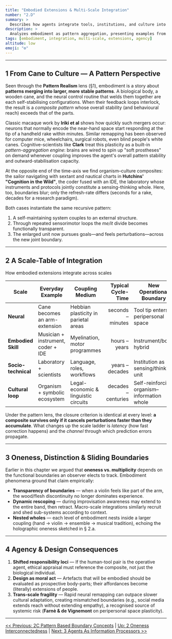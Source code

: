 ```yaml
---
title: "Embodied Extensions & Multi-Scale Integration"
number: "2.D"
summary: >
  Describes how agents integrate tools, institutions, and culture into expanded composite patterns across neural to socio-technical scales.
description: >
  Analyzes embodiment as pattern aggregation, presenting examples from cane usage to laboratories, and discusses agency, ethics, and boundary fluidity in pattern composites.
tags: [embodiment, integration, multi-scale, extensions, agency]
altitude: low
emoji: "⚙️"
---
```


---

## 1  From Cane to Culture — A Pattern Perspective

Seen through the **Pattern Realism** lens (§1), embodiment is a story about **patterns merging into larger, more stable patterns**.  A biological body, a wooden cane, and the neural control routine that welds them together are each self-stabilising configurations.  When their feedback loops interlock, the result is a *composite pattern* whose overall stability (and behavioural reach) exceeds that of the parts.

Classic macaque work by **Iriki et al** shows how quickly such mergers occur: neurons that normally encode the near-hand space start responding at the tip of a handheld rake within minutes.  Similar remapping has been observed for computer mice, wheelchairs, surgical robots, even blind people's white canes.  Cognitive-scientists like **Clark** treat this plasticity as a built-in *pattern-aggregation engine*: brains are wired to spin up "soft prostheses" on demand whenever coupling improves the agent's overall pattern stability and outward-stabilisation capacity.

At the opposite end of the time-axis we find organism–culture composites: the sailor navigating with sextant and nautical charts in **Hutchins' "Cognition in the Wild"**, the coder fused with an IDE, the laboratory whose instruments and protocols jointly constitute a sensing-thinking whole.  Here, too, boundaries blur; only the refresh-rate differs (seconds for a rake, decades for a research paradigm).

Both cases instantiate the same recursive pattern:

1. A self-maintaining system couples to an external structure.
2. Through repeated sensorimotor loops the *me/it* divide becomes functionally transparent.
3. The enlarged unit now pursues goals—and feels perturbations—across the new joint boundary.

---

## 2  A Scale-Table of Integration

How embodied extensions integrate across scales

| Scale | Everyday Example | Coupling Medium | Typical Cycle-Time | New Operational Boundary |
|-------|------------------|-----------------|-------------------:|--------------------------|
| **Neural** | Cane becomes an arm-extension | Hebbian plasticity in parietal areas | seconds – minutes | Tool tip enters peripersonal space |
| **Embodied Skill** | Musician + instrument, coder + IDE | Myelination, motor programmes | hours – years | Instrument/body hybrid |
| **Socio-technical** | Laboratory + scientists | Language, roles, workflows | years – decades | Institution as sensing/thinking unit |
| **Cultural loop** | Organism + symbolic ecosystem | Legal-economic & linguistic circuits | decades – centuries | Self-reinforcing organism–information whole |

Under the pattern lens, the closure criterion is identical at every level: **a composite survives only if it cancels perturbations faster than they accumulate**.  What changes up the scale ladder is *latency* (how fast correction happens) and the *channel* through which prediction errors propagate.

---

## 3  Oneness, Distinction & Sliding Boundaries

Earlier in this chapter we argued that **oneness vs. multiplicity** depends on the functional boundaries an observer elects to track.  Embodiment phenomena ground that claim empirically:

* **Transparency of boundaries** — when a violin feels like part of the arm, the wood/flesh discontinuity no longer dominates experience.
* **Dynamic rescoping** — during improvisation awareness may extend to the entire band, then retract.  Macro-scale integrations similarly recruit and shed sub-systems according to context.
* **Nested wholes** — each level of embodiment nests inside a larger coupling (hand → violin → ensemble → musical tradition), echoing the holographic oneness sketched in § 2.a.

---

## 4  Agency & Design Consequences

1. **Shifted responsibility loci** — If the human-tool pair is the operative agent, ethical appraisal must reference the composite, not just the biological individual.
2. **Design as moral act** — Artefacts that will be embodied should be evaluated as prospective body-parts; their affordances become (literally) extensions of people.
3. **Trans-scale fragility** — Rapid neural remapping can outpace slower cultural adaptation, creating mismatched boundaries (e.g., social media extends reach without extending empathy), a recognised source of systemic risk (**Farnè & de Vignemont** on peripersonal space plasticity).

---
[<< Previous: 2C Pattern Based Boundary Concepts](2c-pattern-based-boundary-concepts.md) | [Up: 2 Oneness Interconnectedness](2-oneness-interconnectedness.md) | [Next: 3 Agents As Information Processors >>](../03-agents-as-information-processors/3-agents-as-information-processors.md)
